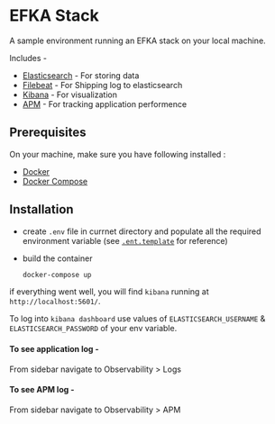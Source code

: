 # EFKA Stack

A sample environment running an EFKA stack on your local machine.

Includes -

* [Elasticsearch](https://www.elastic.co/guide/en/elasticsearch/reference/current/elasticsearch-intro.html) - For storing data 
* [Filebeat](https://www.elastic.co/guide/en/beats/filebeat/current/filebeat-overview.html) - For Shipping log to elasticsearch 
* [Kibana](https://www.elastic.co/guide/en/kibana/8.10/introduction.html) - For visualization
* [APM](https://www.elastic.co/guide/en/apm/guide/current/apm-overview.html) - For tracking application performence


## Prerequisites

On your machine, make sure you have following installed :

- [Docker](https://www.docker.com/)
- [Docker Compose](https://docs.docker.com/compose/)


## Installation

* create `.env` file in currnet directory and populate all the required environment variable (see [`.ent.template`](.env.template) for reference)

* build the container 

  ```bash
  docker-compose up
  ```

if everything went well, you will find `kibana` running at `http://localhost:5601/`. 

To log into `kibana dashboard` use values of `ELASTICSEARCH_USERNAME` & `ELASTICSEARCH_PASSWORD` of your env variable.


#### To see application log -

From sidebar navigate to Observability > Logs

#### To see APM log -

From sidebar navigate to Observability > APM









